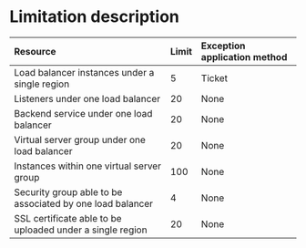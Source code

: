 # Limitation description

| Resource	| Limit	| Exception application method|
| :- | :- | :- |
|Load balancer instances under a single region	|5	|Ticket|
|Listeners under one load balancer	|20	|None|
|Backend service under one load balancer	|20	|None|
|Virtual server group under one load balancer	|20	|None|
|Instances within one virtual server group	|100	|None|
|Security group able to be associated by one load balancer	|4	|None|
|SSL certificate able to be uploaded under a single region	|20|	None|

